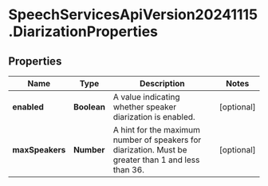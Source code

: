 # SpeechServicesApiVersion20241115.DiarizationProperties

## Properties
Name | Type | Description | Notes
------------ | ------------- | ------------- | -------------
**enabled** | **Boolean** | A value indicating whether speaker diarization is enabled. | [optional] 
**maxSpeakers** | **Number** | A hint for the maximum number of speakers for diarization. Must be greater than 1 and less than 36. | [optional] 


